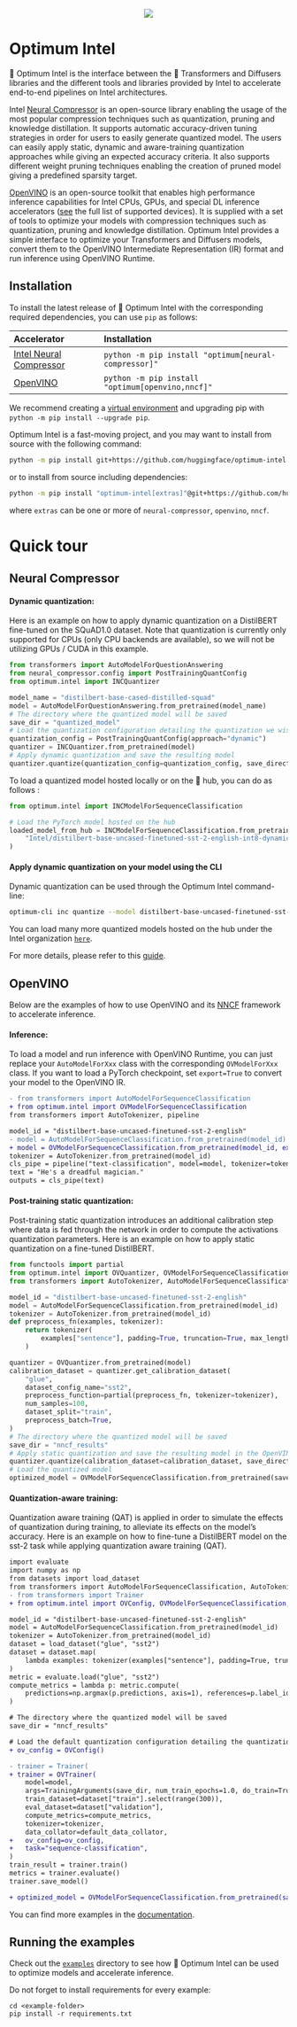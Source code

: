 <p align="center">
    <img src="readme_logo.png" />
</p>

# Optimum Intel

🤗 Optimum Intel is the interface between the 🤗 Transformers and Diffusers libraries and the different tools and libraries provided by Intel to accelerate end-to-end pipelines on Intel architectures.

Intel [Neural Compressor](https://www.intel.com/content/www/us/en/developer/tools/oneapi/neural-compressor.html) is an open-source library enabling the usage of the most popular compression techniques such as quantization, pruning and knowledge distillation. It supports automatic accuracy-driven tuning strategies in order for users to easily generate quantized model. The users can easily apply static, dynamic and aware-training quantization approaches while giving an expected accuracy criteria. It also supports different weight pruning techniques enabling the creation of pruned model giving a predefined sparsity target.

[OpenVINO](https://docs.openvino.ai/latest/index.html) is an open-source toolkit that enables high performance inference capabilities for Intel CPUs, GPUs, and special DL inference accelerators ([see](https://docs.openvino.ai/latest/openvino_docs_OV_UG_supported_plugins_Supported_Devices.html) the full list of supported devices). It is supplied with a set of tools to optimize your models with compression techniques such as quantization, pruning and knowledge distillation. Optimum Intel provides a simple interface to optimize your Transformers and Diffusers models, convert them to the OpenVINO Intermediate Representation (IR) format and run inference using OpenVINO Runtime.


## Installation

To install the latest release of 🤗 Optimum Intel with the corresponding required dependencies, you can use `pip` as follows:

| Accelerator                                                                                                      | Installation                                                         |
|:-----------------------------------------------------------------------------------------------------------------|:---------------------------------------------------------------------|
| [Intel Neural Compressor](https://www.intel.com/content/www/us/en/developer/tools/oneapi/neural-compressor.html) | `python -m pip install "optimum[neural-compressor]"`                 |
| [OpenVINO](https://docs.openvino.ai/latest/index.html)                                                           | `python -m pip install "optimum[openvino,nncf]"`                     |

We recommend creating a [virtual environment](https://packaging.python.org/en/latest/guides/installing-using-pip-and-virtual-environments/#creating-a-virtual-environment) and upgrading
pip with `python -m pip install --upgrade pip`.

Optimum Intel is a fast-moving project, and you may want to install from source with the following command:

```bash
python -m pip install git+https://github.com/huggingface/optimum-intel.git
```

or to install from source including dependencies:

```bash
python -m pip install "optimum-intel[extras]"@git+https://github.com/huggingface/optimum-intel.git
```

where `extras` can be one or more of `neural-compressor`, `openvino`, `nncf`.

# Quick tour

## Neural Compressor

#### Dynamic quantization:

Here is an example on how to apply dynamic quantization on a DistilBERT fine-tuned on the SQuAD1.0 dataset.
Note that quantization is currently only supported for CPUs (only CPU backends are available), so we will not be utilizing GPUs / CUDA in this example.

```python
from transformers import AutoModelForQuestionAnswering
from neural_compressor.config import PostTrainingQuantConfig
from optimum.intel import INCQuantizer

model_name = "distilbert-base-cased-distilled-squad"
model = AutoModelForQuestionAnswering.from_pretrained(model_name)
# The directory where the quantized model will be saved
save_dir = "quantized_model"
# Load the quantization configuration detailing the quantization we wish to apply
quantization_config = PostTrainingQuantConfig(approach="dynamic")
quantizer = INCQuantizer.from_pretrained(model)
# Apply dynamic quantization and save the resulting model
quantizer.quantize(quantization_config=quantization_config, save_directory=save_dir)
```

To load a quantized model hosted locally or on the 🤗 hub, you can do as follows :
```python
from optimum.intel import INCModelForSequenceClassification

# Load the PyTorch model hosted on the hub
loaded_model_from_hub = INCModelForSequenceClassification.from_pretrained(
    "Intel/distilbert-base-uncased-finetuned-sst-2-english-int8-dynamic"
)
```

#### Apply dynamic quantization on your model using the CLI

Dynamic quantization can be used through the Optimum Intel command-line:

```bash
optimum-cli inc quantize --model distilbert-base-uncased-finetuned-sst-2-english --task text-classification --output ./quantized
```

You can load many more quantized models hosted on the hub under the Intel organization [`here`](https://huggingface.co/Intel).


For more details, please refer to this [guide](https://huggingface.co/docs/optimum/main/en/intel/optimization_inc#apply-quantization-using-the-cli).


## OpenVINO

Below are the examples of how to use OpenVINO and its [NNCF](https://docs.openvino.ai/latest/tmo_introduction.html) framework to accelerate inference.

#### Inference:

To load a model and run inference with OpenVINO Runtime, you can just replace your `AutoModelForXxx` class with the corresponding `OVModelForXxx` class.
If you want to load a PyTorch checkpoint, set `export=True` to convert your model to the OpenVINO IR.

```diff
- from transformers import AutoModelForSequenceClassification
+ from optimum.intel import OVModelForSequenceClassification
from transformers import AutoTokenizer, pipeline

model_id = "distilbert-base-uncased-finetuned-sst-2-english"
- model = AutoModelForSequenceClassification.from_pretrained(model_id)
+ model = OVModelForSequenceClassification.from_pretrained(model_id, export=True)
tokenizer = AutoTokenizer.from_pretrained(model_id)
cls_pipe = pipeline("text-classification", model=model, tokenizer=tokenizer)
text = "He's a dreadful magician."
outputs = cls_pipe(text)
```

#### Post-training static quantization:

Post-training static quantization introduces an additional calibration step where data is fed through the network in order to compute the activations quantization parameters. Here is an example on how to apply static quantization on a fine-tuned DistilBERT.

```python
from functools import partial
from optimum.intel import OVQuantizer, OVModelForSequenceClassification
from transformers import AutoTokenizer, AutoModelForSequenceClassification

model_id = "distilbert-base-uncased-finetuned-sst-2-english"
model = AutoModelForSequenceClassification.from_pretrained(model_id)    
tokenizer = AutoTokenizer.from_pretrained(model_id)
def preprocess_fn(examples, tokenizer):
    return tokenizer(
        examples["sentence"], padding=True, truncation=True, max_length=128
    )

quantizer = OVQuantizer.from_pretrained(model)
calibration_dataset = quantizer.get_calibration_dataset(
    "glue",
    dataset_config_name="sst2",
    preprocess_function=partial(preprocess_fn, tokenizer=tokenizer),
    num_samples=100,
    dataset_split="train",
    preprocess_batch=True,
)
# The directory where the quantized model will be saved
save_dir = "nncf_results"
# Apply static quantization and save the resulting model in the OpenVINO IR format
quantizer.quantize(calibration_dataset=calibration_dataset, save_directory=save_dir)
# Load the quantized model
optimized_model = OVModelForSequenceClassification.from_pretrained(save_dir)
```

#### Quantization-aware training:

Quantization aware training (QAT) is applied in order to simulate the effects of quantization during training, to alleviate its effects on the model’s accuracy. Here is an example on how to fine-tune a DistilBERT model on the sst-2 task while applying quantization aware training (QAT).

```diff
import evaluate
import numpy as np
from datasets import load_dataset
from transformers import AutoModelForSequenceClassification, AutoTokenizer, TrainingArguments, default_data_collator
- from transformers import Trainer
+ from optimum.intel import OVConfig, OVModelForSequenceClassification, OVTrainer

model_id = "distilbert-base-uncased-finetuned-sst-2-english"
model = AutoModelForSequenceClassification.from_pretrained(model_id)    
tokenizer = AutoTokenizer.from_pretrained(model_id)
dataset = load_dataset("glue", "sst2")
dataset = dataset.map(
    lambda examples: tokenizer(examples["sentence"], padding=True, truncation=True, max_length=128), batched=True
)
metric = evaluate.load("glue", "sst2")
compute_metrics = lambda p: metric.compute(
    predictions=np.argmax(p.predictions, axis=1), references=p.label_ids
)

# The directory where the quantized model will be saved
save_dir = "nncf_results"

# Load the default quantization configuration detailing the quantization we wish to apply
+ ov_config = OVConfig()

- trainer = Trainer(
+ trainer = OVTrainer(
    model=model,
    args=TrainingArguments(save_dir, num_train_epochs=1.0, do_train=True, do_eval=True),
    train_dataset=dataset["train"].select(range(300)),
    eval_dataset=dataset["validation"],
    compute_metrics=compute_metrics,
    tokenizer=tokenizer,
    data_collator=default_data_collator,
+   ov_config=ov_config,
+   task="sequence-classification",
)
train_result = trainer.train()
metrics = trainer.evaluate()
trainer.save_model()

+ optimized_model = OVModelForSequenceClassification.from_pretrained(save_dir)
```

You can find more examples in the [documentation](https://huggingface.co/docs/optimum/intel/index).


## Running the examples

Check out the [`examples`](https://github.com/huggingface/optimum-intel/tree/main/examples) directory to see how 🤗 Optimum Intel can be used to optimize models and accelerate inference.

Do not forget to install requirements for every example:

```
cd <example-folder>
pip install -r requirements.txt
```
